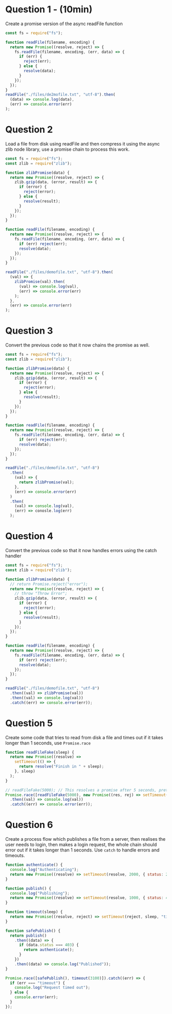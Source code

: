 # Question 1 - (10min)

Create a promise version of the async readFile function

```js
const fs = require("fs");

function readFile(filename, encoding) {
  return new Promise((resolve, reject) => {
    fs.readFile(filename, encoding, (err, data) => {
      if (err) {
        reject(err);
      } else {
        resolve(data);
      }
    });
  });
}
readFile("./files/de2mofile.txt", "utf-8").then(
  (data) => console.log(data),
  (err) => console.error(err)
);
```

# Question 2

Load a file from disk using readFile and then compress it using the async zlib node library, use a promise chain to process this work.

```js
const fs = require("fs");
const zlib = require("zlib");

function zlibPromise(data) {
  return new Promise((resolve, reject) => {
    zlib.gzip(data, (error, result) => {
      if (error) {
        reject(error);
      } else {
        resolve(result);
      }
    });
  });
}

function readFile(filename, encoding) {
  return new Promise((resolve, reject) => {
    fs.readFile(filename, encoding, (err, data) => {
      if (err) reject(err);
      resolve(data);
    });
  });
}

readFile("./files/demofile.txt", "utf-8").then(
  (val) => {
    zlibPromise(val).then(
      (val) => console.log(val),
      (err) => console.error(err)
    );
  },
  (err) => console.error(err)
);
```

# Question 3

Convert the previous code so that it now chains the promise as well.

```js
const fs = require("fs");
const zlib = require("zlib");

function zlibPromise(data) {
  return new Promise((resolve, reject) => {
    zlib.gzip(data, (error, result) => {
      if (error) {
        reject(error);
      } else {
        resolve(result);
      }
    });
  });
}

function readFile(filename, encoding) {
  return new Promise((resolve, reject) => {
    fs.readFile(filename, encoding, (err, data) => {
      if (err) reject(err);
      resolve(data);
    });
  });
}

readFile("./files/demofile.txt", "utf-8")
  .then(
    (val) => {
      return zlibPromise(val);
    },
    (err) => console.error(err)
  )
  .then(
    (val) => console.log(val),
    (err) => conosle.log(err)
  );
```

# Question 4

Convert the previous code so that it now handles errors using the catch handler

```js
const fs = require("fs");
const zlib = require("zlib");

function zlibPromise(data) {
  // return Promise.reject("error");
  return new Promise((resolve, reject) => {
    // throw "Throw Error";
    zlib.gzip(data, (error, result) => {
      if (error) {
        reject(error);
      } else {
        resolve(result);
      }
    });
  });
}

function readFile(filename, encoding) {
  return new Promise((resolve, reject) => {
    fs.readFile(filename, encoding, (err, data) => {
      if (err) reject(err);
      resolve(data);
    });
  });
}

readFile("./files/demofile.txt", "utf-8")
  .then((val) => zlibPromise(val))
  .then((val) => console.log(val))
  .catch((err) => console.error(err));
```

# Question 5

Create some code that tries to read from disk a file and times out if it takes longer than 1 seconds, use `Promise.race`

```js
function readFileFake(sleep) {
  return new Promise((resolve) =>
    setTimeout(() => {
      return resolve("Finish in " + sleep);
    }, sleep)
  );
}

// readFileFake(5000); // This resolves a promise after 5 seconds, pretend it's a large file being read from disk
Promise.race([readFileFake(5000), new Promise((res, rej) => setTimeout(res, 1000, "Finish in 1000"))])
  .then((val) => console.log(val))
  .catch((err) => console.error(err));
```

# Question 6

Create a process flow which publishes a file from a server, then realises the user needs to login, then makes a login request, the whole chain should error out if it takes longer than 1 seconds. Use `catch` to handle errors and timeouts.

```js
function authenticate() {
  console.log("Authenticating");
  return new Promise((resolve) => setTimeout(resolve, 2000, { status: 200 }));
}

function publish() {
  console.log("Publishing");
  return new Promise((resolve) => setTimeout(resolve, 1000, { status: 403 }));
}

function timeout(sleep) {
  return new Promise((resolve, reject) => setTimeout(reject, sleep, "timeout"));
}

function safePublish() {
  return publish()
    .then((data) => {
      if (data.status === 403) {
        return authenticate();
      }
    })
    .then((data) => console.log("Published"));
}

Promise.race([safePublish(), timeout(3100)]).catch((err) => {
  if (err === "timeout") {
    console.log("Request timed out");
  } else {
    console.error(err);
  }
});
```
